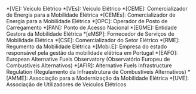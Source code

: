 *[VE]: Veículo Elétrico
*[VEs]: Veículo Elétrico
*[CEME]: Comercializador de Energia para a Mobilidade Elétrica
*[CEMEs]: Comercializador de Energia para a Mobilidade Elétrica
*[OPC]: Operador de Posto de Carregamento
*[PAN]: Ponto de Acesso Nacional
*[EGME]: Entidade Gestora da Mobilidade Elétrica
*[eMSP]: Fornecedor de Serviços de Mobilidade Elétrica
*[CSE]: Comercializador do Setor Elétrico
*[RME]: Regumento da Mobilidade Elétrica
*[Mobi.E]: Empresa do estado responsável pela gestão da mobilidade elétrica em Portugal
*[EAFO]: European Alternative Fuels Observatory (Observatório Europeu de Combustíveis Alternativos)
*[AFIR]: Alternative Fuels Infrastructure Regulation (Regulamento da Infraestrutura de Combustíveis Alternativos)
*[AMME]: Associação para a Modernização da Mobilidade Elétrica
*[UVE]: Associação de Utilizadores de Veículos Elétricos